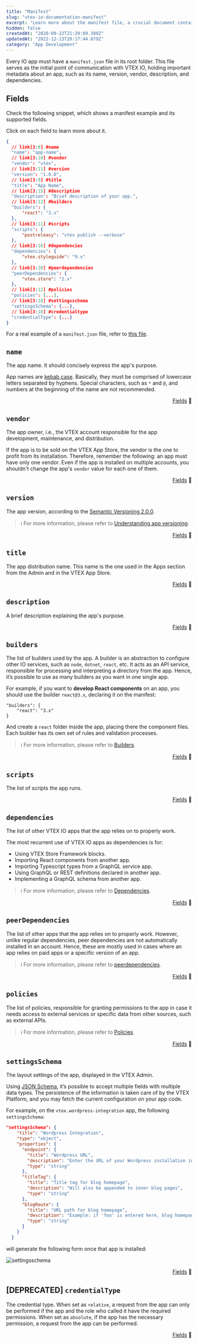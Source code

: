 ```yaml
---
title: "Manifest"
slug: "vtex-io-documentation-manifest"
excerpt: "Learn more about the manifest file, a crucial document containing metadata that defines and shapes the core attributes and functionalities of a VTEX IO app."
hidden: false
createdAt: "2020-09-22T21:29:09.380Z"
updatedAt: "2022-12-13T20:17:44.879Z"
category: "App Development"
---
```


Every IO app must have a `manifest.json` file in its root folder. This file serves as the initial point of communication with VTEX IO, holding important metadata about an app, such as its name, version, vendor, description, and dependencies.

## Fields

Check the following snippet, which shows a manifest example and its supported fields.

Click on each field to learn more about it.

```json manifest.json
{
  // link[3:8] #name
  "name": "app-name",
  // link[3:10] #vendor
  "vendor": "vtex",
  // link[3:11] #version
  "version": "1.0.0",
  // link[3:9] #title
  "title": "App Name",
  // link[3:15] #description
  "description": "Brief description of your app.",
  // link[3:12] #builders
  "builders": {
      "react": "3.x"
  },
  // link[3:11] #scripts
  "scripts": {
      "postreleasy": "vtex publish --verbose"
  },
  // link[3:16] #dependencies
  "dependencies": {
      "vtex.styleguide": "9.x"
  },
  // link[3:20] #peerdependencies
  "peerDependencies": {
      "vtex.store": "2.x"
  },
  // link[3:12] #policies
  "policies": [...],
  // link[3:18] #settingsschema
  "settingsSchema": {...},
  // link[3:18] #credentialtype
  "credentialType": {...}
}
```

For a real example of a `manifest.json` file, refer to [this file](https://github.com/vtex-apps/store-theme/blob/master/manifest.json).

## `name`

The app name. It should concisely express the app's purpose.

App names are [kebab case](https://en.wiktionary.org/wiki/kebab_case). Basically, they must be comprised of lowercase letters separated by hyphens. Special characters, such as `*` and `@`, and numbers at the beginning of the name are not recommended.

<div style="text-align: right"><a href="#fields">Fields</a> 🔼</div>

## `vendor`

The app owner, i.e., the VTEX account responsible for the app development, maintenance, and distribution.

If the app is to be sold on the VTEX App Store, the vendor is the one to profit from its installation. Therefore, remember the following: an app must have only one vendor. Even if the app is installed on multiple accounts, you shouldn't change the app's `vendor` value for each one of them.

<div style="text-align: right"><a href="#fields">Fields</a> 🔼</div>

## `version`

The app version, according to the [Semantic Versioning 2.0.0](https://semver.org/).

> ℹ️ For more information, please refer to [Understanding app versioning](https://developers.vtex.com/docs/guides/vtex-io-documentation-releasing-a-new-app-version#understanding-app-versioning).

<div style="text-align: right"><a href="#fields">Fields</a> 🔼</div>

## `title`

The app distribution name. This name is the one used in the Apps section from the Admin and in the VTEX App Store.

<div style="text-align: right"><a href="#fields">Fields</a> 🔼</div>

## `description`

A brief description explaining the app's purpose.

<div style="text-align: right"><a href="#fields">Fields</a> 🔼</div>

## `builders`

The list of builders used by the app. A builder is an abstraction to configure other IO services, such as `node`, `dotnet`, `react`, etc. It acts as an API service, responsible for processing and interpreting a directory from the app. Hence, it’s possible to use as many builders as you want in one single app.

For example, if you want to **develop React components** on an app, you should use the builder `react@3.x`, declaring it on the manifest:

```
"builders": {
    "react": "3.x"    
}
```

And create a `react` folder inside the app, placing there the component files. Each builder has its own set of rules and validation processes.

> ℹ️ For more information, please refer to [Builders](https://developers.vtex.com/docs/guides/vtex-io-documentation-builders).

<div style="text-align: right"><a href="#fields">Fields</a> 🔼</div>

## `scripts`

The list of scripts the app runs.

<div style="text-align: right"><a href="#fields">Fields</a> 🔼</div>

## `dependencies`

The list of other VTEX IO apps that the app relies on to properly work.

The most recurrent use of VTEX IO apps as dependencies is for:

- Using VTEX Store Framework blocks.
- Importing React components from another app.
- Importing Typescript types from a GraphQL service app.
- Using GraphQL or REST definitions declared in another app.
- Implementing a GraphQL schema from another app.

> ℹ️ For more information, please refer to [Dependencies](https://developers.vtex.com/docs/guides/vtex-io-documentation-dependencies/).

<div style="text-align: right"><a href="#fields">Fields</a> 🔼</div>

## `peerDependencies`

The list of other apps that the app relies on to properly work. However, unlike regular dependencies, peer dependencies are not automatically installed in an account. Hence, these are mostly used in cases where an app relies on paid apps or a specific version of an app.

> ℹ️ For more information, please refer to [peerdependencies](https://developers.vtex.com/docs/guides/vtex-io-documentation-peerdependencies/).

<div style="text-align: right"><a href="#fields">Fields</a> 🔼</div>

## `policies`

The list of policies, responsible for granting permissions to the app in case it needs access to external services or specific data from other sources, such as external APIs.

> ℹ️ For more information, please refer to [Policies](https://developers.vtex.com/docs/guides/vtex-io-documentation-policies/).

<div style="text-align: right"><a href="#fields">Fields</a> 🔼</div>

## `settingsSchema`

The layout settings of the app, displayed in the VTEX Admin.

Using [JSON Schema](https://json-schema.org/), it’s possible to accept multiple fields with multiple data types. The persistence of the information is taken care of by the VTEX Platform, and you may fetch the current configuration on your app code.

For example, on the `vtex.wordpress-integration` app, the following `settingsSchema`:

```json
"settingsSchema": {
    "title": "Wordpress Integration",
    "type": "object",
    "properties": {
      "endpoint": {
        "title": "Wordpress URL",
        "description": "Enter the URL of your Wordpress installation in the form http://www.example.com/",
        "type": "string"
      },
      "titleTag": {
        "title": "Title tag for blog homepage",
        "description": "Will also be appended to inner blog pages",
        "type": "string"
      },
      "blogRoute": {
        "title": "URL path for blog homepage",
        "description": "Example: if 'foo' is entered here, blog homepage will be at http://www.yoursite.com/foo . Make sure routes in your store-theme match this setting. If left blank, default is 'blog'",
        "type": "string"
      }
    }
  }
```

will generate the following form once that app is installed:

![settingsschema](https://cdn.jsdelivr.net/gh/vtexdocs/dev-portal-content@main/images/vtex-io-documentation-manifest-0.png)

<div style="text-align: right"><a href="#fields">Fields</a> 🔼</div>

## [DEPRECATED] `credentialType`

The credential type. When set as `relative`, a request from the app can only be performed if the app and the role who called it have the required permissions. When set as `absolute`, if the app has the necessary permission, a request from the app can be performed.

<div style="text-align: right"><a href="#fields">Fields</a> 🔼</div>
